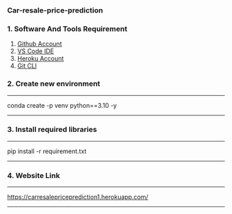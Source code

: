 ### Car-resale-price-prediction



### 1. Software And Tools Requirement

1. [Github Account](https://github.com)
2. [VS Code IDE](https://code.visualstudio.com/)
3. [Heroku Account](https://heroku.com)
4. [Git CLI](https://git-scm.com/download/win)



### 2. Create new environment

---

conda create -p venv python==3.10 -y

---


### 3. Install required libraries

---

pip install -r requirement.txt

---

### 4. Website Link

---

https://carresalepriceprediction1.herokuapp.com/

---
